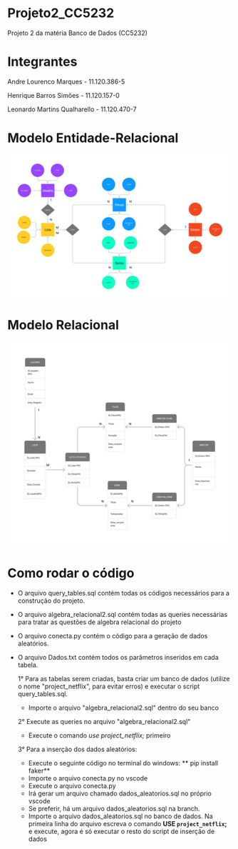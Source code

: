 # Projeto2_CC5232
Projeto 2 da matéria Banco de Dados (CC5232)


# Integrantes 
Andre Lourenco Marques - 11.120.386-5

Henrique Barros Simões - 11.120.157-0

Leonardo Martins Qualharello - 11.120.470-7

# Modelo Entidade-Relacional

![Modelo Entidade-Relacional](MER2.png)

# Modelo Relacional

![Modelo Relacional](MR2.png)

# Como rodar o código 

  - O arquivo query_tables.sql contém todas os códigos necessários para a construção do projeto.
  - O arquivo algebra_relacional2.sql contém todas as queries necessárias para tratar as questões de algebra relacional do projeto 
  - O arquivo conecta.py contém o código para a geração de dados aleatórios.
  - O arquivo Dados.txt contém todos os parâmetros inseridos em cada tabela.
    

    1° Para as tabelas serem criadas, basta criar um banco de dados (utilize o nome "project_netflix", para evitar erros) e executar o script query_tables.sql.
      - Importe o arquivo "algebra_relacional2.sql" dentro do seu banco
      
    2° Execute as queries no arquivo "algebra_relacional2.sql"
      - Execute o comando *use project_netflix;* primeiro
    
    3° Para a inserção dos dados aleatórios:
      - Execute o seguinte código no terminal do windows: ** pip install faker**
      - Importe o arquivo conecta.py no vscode
      - Execute o arquivo conecta.py
      - Irá gerar um arquivo chamado dados_aleatorios.sql no próprio vscode
      - Se preferir, há um arquivo dados_aleatorios.sql na branch.
      - Importe o arquivo dados_aleatorios.sql no banco de dados. Na primeira linha do arquivo escreva o comando **USE `project_netflix`;** e execute, agora é só executar o resto do script de inserção de dados
      

    
  



